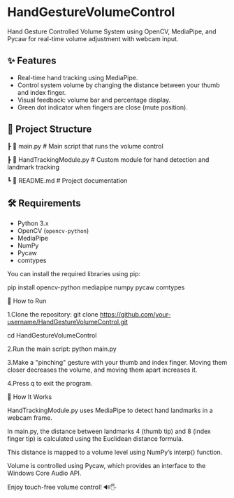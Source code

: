 # HandGestureVolumeControl
Hand Gesture Controlled Volume System using OpenCV, MediaPipe, and Pycaw for real-time volume adjustment with webcam input.


## ✨ Features

- Real-time hand tracking using MediaPipe.
- Control system volume by changing the distance between your thumb and index finger.
- Visual feedback: volume bar and percentage display.
- Green dot indicator when fingers are close (mute position).
  

## 📁 Project Structure

┣ 📜 main.py # Main script that runs the volume control

┣ 📜 HandTrackingModule.py # Custom module for hand detection and landmark tracking

┗ 📜 README.md # Project documentation


## 🛠️ Requirements

- Python 3.x
- OpenCV (`opencv-python`)
- MediaPipe
- NumPy
- Pycaw
- comtypes

You can install the required libraries using pip:

pip install opencv-python mediapipe numpy pycaw comtypes


🚀 How to Run

1.Clone the repository:
git clone https://github.com/your-username/HandGestureVolumeControl.git

cd HandGestureVolumeControl

2.Run the main script:
python main.py

3.Make a "pinching" gesture with your thumb and index finger. Moving them closer decreases the volume, and moving them apart increases it.

4.Press q to exit the program.


🧠 How It Works

HandTrackingModule.py uses MediaPipe to detect hand landmarks in a webcam frame.

In main.py, the distance between landmarks 4 (thumb tip) and 8 (index finger tip) is calculated using the Euclidean distance formula.

This distance is mapped to a volume level using NumPy’s interp() function.

Volume is controlled using Pycaw, which provides an interface to the Windows Core Audio API.


Enjoy touch-free volume control! 🔊🖐️
